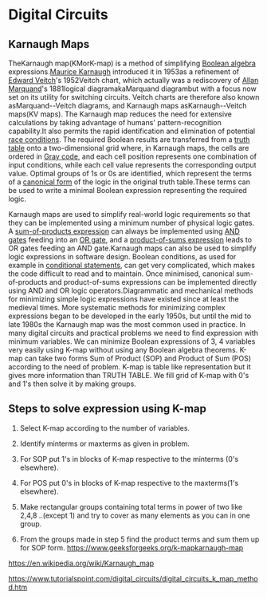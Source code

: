# Digital Circuits

## Karnaugh Maps

TheKarnaugh map(KMorK-map) is a method of simplifying [Boolean algebra](https://en.wikipedia.org/wiki/Boolean_algebra) expressions.[Maurice Karnaugh](https://en.wikipedia.org/wiki/Maurice_Karnaugh) introduced it in 1953as a refinement of [Edward Veitch](https://en.wikipedia.org/wiki/Edward_Veitch)'s 1952Veitch chart, which actually was a rediscovery of [Allan Marquand](https://en.wikipedia.org/wiki/Allan_Marquand)'s 1881logical diagramakaMarquand diagrambut with a focus now set on its utility for switching circuits. Veitch charts are therefore also known asMarquand--Veitch diagrams, and Karnaugh maps asKarnaugh--Veitch maps(KV maps).
The Karnaugh map reduces the need for extensive calculations by taking advantage of humans' pattern-recognition capability.It also permits the rapid identification and elimination of potential [race conditions](https://en.wikipedia.org/wiki/Race_condition).
The required Boolean results are transferred from a [truth table](https://en.wikipedia.org/wiki/Truth_table) onto a two-dimensional grid where, in Karnaugh maps, the cells are ordered in [Gray code](https://en.wikipedia.org/wiki/Gray_code),  and each cell position represents one combination of input conditions, while each cell value represents the corresponding output value. Optimal groups of 1s or 0s are identified, which represent the terms of a [canonical form](https://en.wikipedia.org/wiki/Canonical_form_(Boolean_algebra)) of the logic in the original truth table.These terms can be used to write a minimal Boolean expression representing the required logic.

Karnaugh maps are used to simplify real-world logic requirements so that they can be implemented using a minimum number of physical logic gates. A [sum-of-products expression](https://en.wikipedia.org/wiki/Sum-of-products_expression) can always be implemented using [AND gates](https://en.wikipedia.org/wiki/AND_gate) feeding into an [OR gate](https://en.wikipedia.org/wiki/OR_gate), and a [product-of-sums expression](https://en.wikipedia.org/wiki/Product-of-sums_expression) leads to OR gates feeding an AND gate.Karnaugh maps can also be used to simplify logic expressions in software design. Boolean conditions, as used for example in [conditional statements](https://en.wikipedia.org/wiki/Conditional_(programming)), can get very complicated, which makes the code difficult to read and to maintain. Once minimised, canonical sum-of-products and product-of-sums expressions can be implemented directly using AND and OR logic operators.Diagrammatic and mechanical methods for minimizing simple logic expressions have existed since at least the medieval times. More systematic methods for minimizing complex expressions began to be developed in the early 1950s, but until the mid to late 1980s the Karnaugh map was the most common used in practice.
In many digital circuits and practical problems we need to find expression with minimum variables. We can minimize Boolean expressions of 3, 4 variables very easily using K-map without using any Boolean algebra theorems. K-map can take two forms Sum of Product (SOP) and Product of Sum (POS) according to the need of problem. K-map is table like representation but it gives more information than TRUTH TABLE. We fill grid of K-map with 0's and 1's then solve it by making groups.

## Steps to solve expression using K-map

1. Select K-map according to the number of variables.

2. Identify minterms or maxterms as given in problem.

3. For SOP put 1's in blocks of K-map respective to the minterms (0's elsewhere).

4. For POS put 0's in blocks of K-map respective to the maxterms(1's elsewhere).

5. Make rectangular groups containing total terms in power of two like 2,4,8 ..(except 1) and try to cover as many elements as you can in one group.

6. From the groups made in step 5 find the product terms and sum them up for SOP form.
<https://www.geeksforgeeks.org/k-mapkarnaugh-map>

<https://en.wikipedia.org/wiki/Karnaugh_map>

<https://www.tutorialspoint.com/digital_circuits/digital_circuits_k_map_method.htm>
